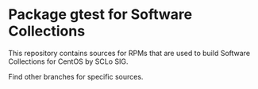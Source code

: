 # Package gtest for Software Collections

This repository contains sources for RPMs that are used
to build Software Collections for CentOS by SCLo SIG.

Find other branches for specific sources.
